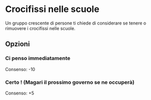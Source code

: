# Crocifissi nelle scuole
Un gruppo crescente di persone ti chiede di considerare se tenere o rimuovere i crocifissi nelle scuole.
## Opzioni

### Ci penso immediatamente
Consenso: -10

### Certo ! (Magari il prossimo governo se ne occuperà)
Consenso: +5
